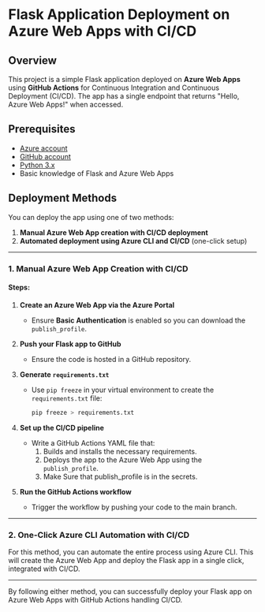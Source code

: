 # Flask Application Deployment on Azure Web Apps with CI/CD

## Overview
This project is a simple Flask application deployed on **Azure Web Apps** using **GitHub Actions** for Continuous Integration and Continuous Deployment (CI/CD). The app has a single endpoint that returns "Hello, Azure Web Apps!" when accessed.

## Prerequisites
- [Azure account](https://azure.microsoft.com/en-us/free/)
- [GitHub account](https://github.com/)
- [Python 3.x](https://www.python.org/downloads/)
- Basic knowledge of Flask and Azure Web Apps

## Deployment Methods
You can deploy the app using one of two methods:
1. **Manual Azure Web App creation with CI/CD deployment**
2. **Automated deployment using Azure CLI and CI/CD** (one-click setup)

---

### 1. Manual Azure Web App Creation with CI/CD

#### Steps:
1. **Create an Azure Web App via the Azure Portal**
   - Ensure **Basic Authentication** is enabled so you can download the `publish_profile`.
   
2. **Push your Flask app to GitHub** 
   - Ensure the code is hosted in a GitHub repository.

3. **Generate `requirements.txt`**
   - Use `pip freeze` in your virtual environment to create the `requirements.txt` file:
     ```bash
     pip freeze > requirements.txt
     ```

4. **Set up the CI/CD pipeline**
   - Write a GitHub Actions YAML file that:
     1. Builds and installs the necessary requirements.
     2. Deploys the app to the Azure Web App using the `publish_profile`.
     3. Make Sure that publish_profile is in the secrets.

5. **Run the GitHub Actions workflow**
   - Trigger the workflow by pushing your code to the main branch.

---

### 2. One-Click Azure CLI Automation with CI/CD

For this method, you can automate the entire process using Azure CLI. This will create the Azure Web App and deploy the Flask app in a single click, integrated with CI/CD.

---

By following either method, you can successfully deploy your Flask app on Azure Web Apps with GitHub Actions handling CI/CD. 
